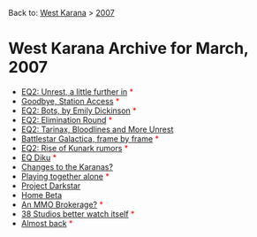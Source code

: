 Back to: [West Karana](/posts/westkarana.md) > [2007](/posts/2007/westkarana.md)
# West Karana Archive for March, 2007

* [EQ2: Unrest, a little further in](566.md) <span style="color:red;">*</span>
* [Goodbye, Station Access](567.md) <span style="color:red;">*</span>
* [EQ2: Bots, by Emily Dickinson](569.md) <span style="color:red;">*</span>
* [EQ2: Elimination Round](578.md) <span style="color:red;">*</span>
* [EQ2: Tarinax, Bloodlines and More Unrest](585.md) <span style="color:red;"></span>
* [Battlestar Galactica, frame by frame](592.md) <span style="color:red;">*</span>
* [EQ2: Rise of Kunark rumors](594.md) <span style="color:red;">*</span>
* [EQ Diku](596.md) <span style="color:red;">*</span>
* [Changes to the Karanas?](597.md) <span style="color:red;"></span>
* [Playing together alone](598.md) <span style="color:red;">*</span>
* [Project Darkstar](599.md) <span style="color:red;"></span>
* [Home Beta](600.md) <span style="color:red;"></span>
* [An MMO Brokerage?](601.md) <span style="color:red;">*</span>
* [38 Studios better watch itself](602.md) <span style="color:red;">*</span>
* [Almost back](603.md) <span style="color:red;">*</span>
